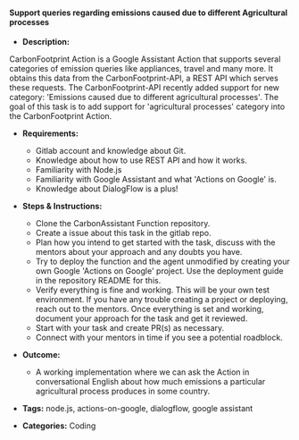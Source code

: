 #### Support queries regarding emissions caused due to different Agricultural processes


- **Description:**

CarbonFootprint Action  is a Google Assistant Action that supports several categories of emission queries like appliances, travel and many more. It obtains this data from the CarbonFootprint-API, a REST API which serves these requests. The CarbonFootprint-API recently added support for new category: 'Emissions caused due to different agricultural processes'. The goal of this task is to add support for 'agricultural processes' category into the CarbonFootprint Action.

- **Requirements:**
  - Gitlab account and knowledge about Git.
  - Knowledge about how to use REST API and how it works.
  - Familiarity with Node.js
  - Familiarity with Google Assistant and what 'Actions on Google' is.
  - Knowledge about DialogFlow is a plus!

- **Steps & Instructions:**
    - Clone the CarbonAssistant Function repository.
    - Create a issue about this task in the gitlab repo.
    - Plan how you intend to get started with the task, discuss with the mentors about your approach and any doubts you have.
    - Try to deploy the function and the agent unmodified by creating your own Google 'Actions on Google' project. Use the deployment guide in the repository README for this.
    - Verify everything is fine and working. This will be your own test environment. If you have any trouble creating a project or deploying, reach out to the mentors.
Once everything is set and working, document your approach for the task and get it reviewed.
    - Start with your task and create PR(s) as necessary.
    - Connect with your mentors in time if you see a potential roadblock.

- **Outcome:**
  - A working implementation where we can ask the Action in conversational English about how much emissions a particular agricultural process produces in some country.

- **Tags:** node.js, actions-on-google, dialogflow, google assistant

- **Categories:** Coding
